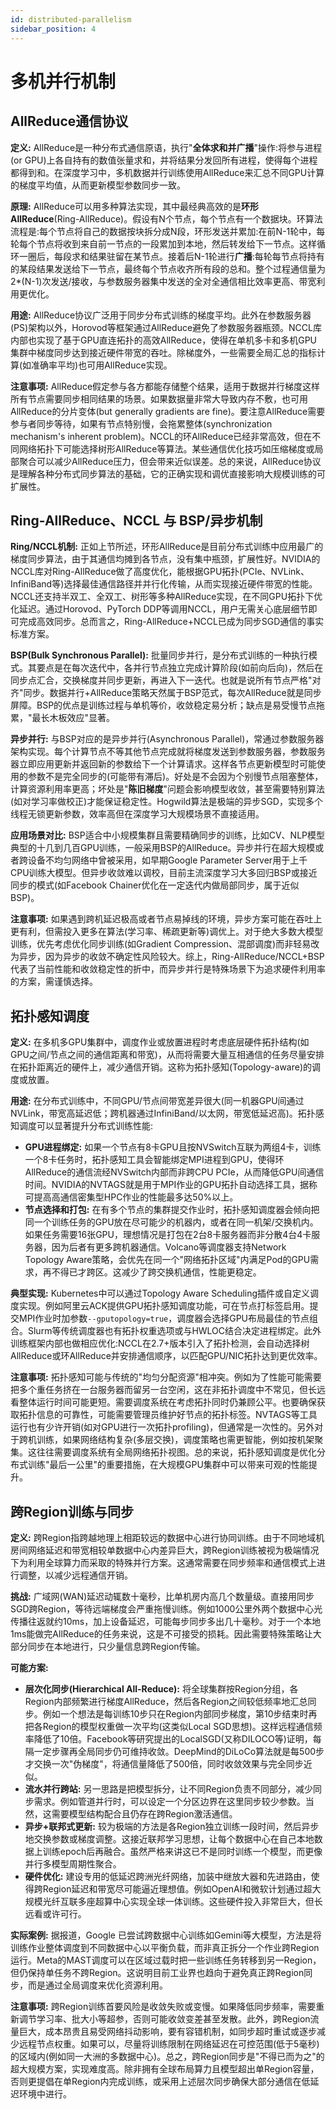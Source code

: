 ```yaml
---
id: distributed-parallelism
sidebar_position: 4
---
```


# 多机并行机制

## AllReduce通信协议

**定义:** AllReduce是一种分布式通信原语，执行"**全体求和并广播**"操作:将参与进程(or GPU)上各自持有的数值张量求和，并将结果分发回所有进程，使得每个进程都得到和。在深度学习中，多机数据并行训练使用AllReduce来汇总不同GPU计算的梯度平均值，从而更新模型参数同步一致。

**原理:** AllReduce可以用多种算法实现，其中最经典高效的是**环形AllReduce**(Ring-AllReduce)。假设有N个节点，每个节点有一个数据块。环算法流程是:每个节点将自己的数据按块拆分成N段，环形发送并累加:在前N-1轮中，每轮每个节点将收到来自前一节点的一段累加到本地，然后转发给下一节点。这样循环一圈后，每段求和结果驻留在某节点。接着后N-1轮进行**广播**:每轮每节点将持有的某段结果发送给下一节点，最终每个节点收齐所有段的总和。整个过程通信量为2*(N-1)次发送/接收，与参数服务器集中发送的全对全通信相比效率更高、带宽利用更优化。

**用途:** AllReduce协议广泛用于同步分布式训练的梯度平均。此外在参数服务器(PS)架构以外，Horovod等框架通过AllReduce避免了参数服务器瓶颈。NCCL库内部也实现了基于GPU直连拓扑的高效AllReduce，使得在单机多卡和多机GPU集群中梯度同步达到接近硬件带宽的吞吐。除梯度外，一些需要全局汇总的指标计算(如准确率平均)也可用AllReduce实现。

**注意事项:** AllReduce假定参与各方都能存储整个结果，适用于数据并行梯度这样所有节点需要同步相同结果的场景。如果数据量非常大导致内存不敷，也可用AllReduce的分片变体(but generally gradients are fine)。要注意AllReduce需要参与者同步等待，如果有节点特别慢，会拖累整体(synchronization mechanism's inherent problem)。NCCL的环AllReduce已经非常高效，但在不同网络拓扑下可能选择树形AllReduce等算法。某些通信优化技巧如压缩梯度或局部聚合可以减少AllReduce压力，但会带来近似误差。总的来说，AllReduce协议是理解各种分布式同步算法的基础，它的正确实现和调优直接影响大规模训练的可扩展性。

## Ring-AllReduce、NCCL 与 BSP/异步机制

**Ring/NCCL机制:** 正如上节所述，环形AllReduce是目前分布式训练中应用最广的梯度同步算法，由于其通信均摊到各节点，没有集中瓶颈，扩展性好。NVIDIA的NCCL库对Ring-AllReduce做了高度优化，能根据GPU拓扑(PCIe、NVLink、InfiniBand等)选择最佳通信路径并并行化传输，从而实现接近硬件带宽的性能。NCCL还支持半双工、全双工、树形等多种AllReduce实现，在不同GPU拓扑下优化延迟。通过Horovod、PyTorch DDP等调用NCCL，用户无需关心底层细节即可完成高效同步。总而言之，Ring-AllReduce+NCCL已成为同步SGD通信的事实标准方案。

**BSP(Bulk Synchronous Parallel):** 批量同步并行，是分布式训练的一种执行模式。其要点是在每次迭代中，各并行节点独立完成计算阶段(如前向后向)，然后在同步点汇合，交换梯度并同步更新，再进入下一迭代。也就是说所有节点严格"对齐"同步。数据并行+AllReduce策略天然属于BSP范式，每次AllReduce就是同步屏障。BSP的优点是训练过程与单机等价，收敛稳定易分析；缺点是易受慢节点拖累，"最长木板效应"显著。

**异步并行:** 与BSP对应的是异步并行(Asynchronous Parallel)，常通过参数服务器架构实现。每个计算节点不等其他节点完成就将梯度发送到参数服务器，参数服务器立即应用更新并返回新的参数给下一个计算请求。这样各节点更新模型时可能使用的参数不是完全同步的(可能带有滞后)。好处是不会因为个别慢节点阻塞整体，计算资源利用率更高；坏处是"**陈旧梯度**"问题会影响模型收敛，甚至需要特别算法(如对学习率做校正)才能保证稳定性。Hogwild算法是极端的异步SGD，实现多个线程无锁更新参数，效率高但在深度学习大规模场景不直接适用。

**应用场景对比:** BSP适合中小规模集群且需要精确同步的训练，比如CV、NLP模型典型的十几到几百GPU训练，一般采用BSP的AllReduce。异步并行在超大规模或者跨设备不均匀网络中曾被采用，如早期Google Parameter Server用于上千CPU训练大模型。但异步收敛难以调校，目前主流深度学习大多回归BSP或接近同步的模式(如Facebook Chainer优化在一定迭代内做局部同步，属于近似BSP)。

**注意事项:** 如果遇到跨机延迟极高或者节点易掉线的环境，异步方案可能在吞吐上更有利，但需投入更多在算法(学习率、稀疏更新等)调优上。对于绝大多数大模型训练，优先考虑优化同步训练(如Gradient Compression、混部调度)而非轻易改为异步，因为异步的收敛不确定性风险较大。综上，Ring-AllReduce/NCCL+BSP代表了当前性能和收敛稳定性的折中，而异步并行是特殊场景下为追求硬件利用率的方案，需谨慎选择。

## 拓扑感知调度

**定义:** 在多机多GPU集群中，调度作业或放置进程时考虑底层硬件拓扑结构(如GPU之间/节点之间的通信距离和带宽)，从而将需要大量互相通信的任务尽量安排在拓扑距离近的硬件上，减少通信开销。这称为拓扑感知(Topology-aware)的调度或放置。

**用途:** 在分布式训练中，不同GPU/节点间带宽差异很大(同一机器GPU间通过NVLink，带宽高延迟低；跨机器通过InfiniBand/以太网，带宽低延迟高)。拓扑感知调度可以显著提升分布式训练性能:

- **GPU进程绑定:** 如果一个节点有8卡GPU且按NVSwitch互联为两组4卡，训练一个8卡任务时，拓扑感知工具会智能绑定MPI进程到GPU，使得环AllReduce的通信流经NVSwitch内部而非跨CPU PCIe，从而降低GPU间通信时间。NVIDIA的NVTAGS就是用于MPI作业的GPU拓扑自动选择工具，据称可提高高通信密集型HPC作业的性能最多达50%以上。
- **节点选择和打包:** 在有多个节点的集群提交作业时，拓扑感知调度器会倾向把同一个训练任务的GPU放在尽可能少的机器内，或者在同一机架/交换机内。如果任务需要16张GPU，理想情况是打包在2台8卡服务器而非分散4台4卡服务器，因为后者有更多跨机器通信。Volcano等调度器支持Network Topology Aware策略，会优先在同一个"网络拓扑区域"内满足Pod的GPU需求，再不得已才跨区。这减少了跨交换机通信，性能更稳定。

**典型实现:** Kubernetes中可以通过Topology Aware Scheduling插件或自定义调度实现。例如阿里云ACK提供GPU拓扑感知调度功能，可在节点打标签启用。提交MPI作业时加参数`--gputopology=true`，调度器会选择GPU布局最佳的节点组合。Slurm等传统调度器也有拓扑权重选项或与HWLOC结合决定进程绑定。此外训练框架内部也做相应优化:NCCL在2.7+版本引入了拓扑检测，会自动选择树AllReduce或环AllReduce并安排通信顺序，以匹配GPU/NIC拓扑达到更优效率。

**注意事项:** 拓扑感知可能与传统的"均匀分配资源"相冲突。例如为了性能可能需要把多个重任务挤在一台服务器而留另一台空闲，这在非拓扑调度中不常见，但长远看整体运行时间可能更短。需要调度系统在考虑拓扑同时仍兼顾公平。也要确保获取拓扑信息的可靠性，可能需要管理员维护好节点的拓扑标签。NVTAGS等工具运行也有少许开销(如对GPU进行一次拓扑profiling)，但通常是一次性的。另外对于跨机训练，如果网络结构复杂(多层交换)，调度策略也需更智能，例如按机架聚集。这往往需要调度系统有全局网络拓扑视图。总的来说，拓扑感知调度是优化分布式训练"最后一公里"的重要措施，在大规模GPU集群中可以带来可观的性能提升。

## 跨Region训练与同步

**定义:** 跨Region指跨越地理上相距较远的数据中心进行协同训练。由于不同地域机房间网络延迟和带宽相较单数据中心内差异巨大，跨Region训练被视为极端情况下为利用全球算力而采取的特殊并行方案。这通常需要在同步频率和通信模式上进行调整，以减少远程通信开销。

**挑战:** 广域网(WAN)延迟动辄数十毫秒，比单机房内高几个数量级。直接用同步SGD跨Region，等待远端梯度会严重拖慢训练。例如1000公里外两个数据中心光传播往返就约10ms，加上设备延迟，可能每步同步多出几十毫秒。对于一个本地1ms能做完AllReduce的任务来说，这是不可接受的损耗。因此需要特殊策略让大部分同步在本地进行，只少量信息跨Region传输。

**可能方案:** 
- **层次化同步(Hierarchical All-Reduce):** 将全球集群按Region分组，各Region内部频繁进行梯度AllReduce，然后各Region之间较低频率地汇总同步。例如一个想法是每训练10步只在Region内部同步梯度，第10步结束时再把各Region的模型权重做一次平均(这类似Local SGD思想)。这样远程通信频率降低了10倍。Facebook等研究提出的LocalSGD(又称DILOCO等)证明，每隔一定步骤再全局同步仍可维持收敛。DeepMind的DiLoCo算法就是每500步才交换一次"伪梯度"，将通信量降低了500倍，同时收敛效果与完全同步近似。
- **流水并行跨站:** 另一思路是把模型拆分，让不同Region负责不同部分，减少同步需求。例如管道并行时，可以设定一个分区边界在这里同步较少参数。当然，这需要模型结构配合且仍存在跨Region激活通信。
- **异步+联邦式更新:** 较为极端的方法是各Region独立训练一段时间，然后异步地交换参数或梯度调整。这接近联邦学习思想，让每个数据中心在自己本地数据上训练epoch后再融合。虽然严格来讲这已不是同时训练一个模型，而更像并行多模型周期性聚合。
- **硬件优化:** 建设专用的低延迟跨洲光纤网络，加装中继放大器和先进路由，使得跨Region延迟和带宽尽可能逼近理想值。例如OpenAI和微软计划通过超大规模光纤互联多座超算中心实现全球一体训练。这些硬件投入非常巨大，但长远看或许可行。

**实际案例:** 据报道，Google 已尝试跨数据中心训练如Gemini等大模型，方法是将训练作业整体调度到不同数据中心以平衡负载，而非真正拆分一个作业跨Region运行。Meta的MAST调度可以在区域过载时把一些训练任务转移到另一Region，但仍保持单任务不跨Region。这说明目前工业界也趋向于避免真正跨Region同步，而是通过全局调度来优化资源利用。

**注意事项:** 跨Region训练首要风险是收敛失败或变慢。如果降低同步频率，需要重新调节学习率、批大小等超参，否则可能收敛变差甚至发散。此外，跨Region流量巨大，成本昂贵且易受网络抖动影响，要有容错机制，如同步超时重试或逐步减少远程节点权重。如果可以，尽量将训练限制在网络延迟在可控范围(低于5毫秒)的区域内(例如同一大洲的多数据中心)。总之，跨Region同步是"不得已而为之"的超大规模方案，实现难度高。除非拥有全球布局算力且模型超出单Region容量，否则更提倡在单Region内完成训练，或采用上述层次同步确保大部分通信在低延迟环境中进行。 